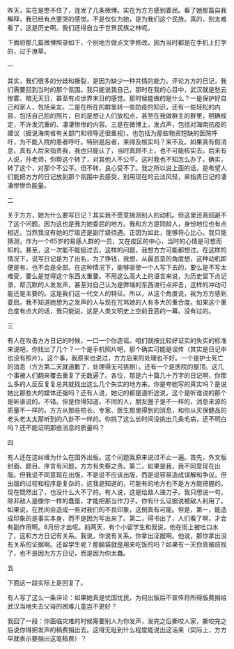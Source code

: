 昨天，实在是憋不住了，连发了几条微博。实在为方方感到委屈。看了她那篇自我解释，我已经有点要哭的感觉。不是仅仅为她，是为我们这个民族。真的，别太难看了，这是历史啊。我们还得自立于世界民族之林呢。

下面将那几篇微博照录如下，个别地方做点文字修改。因为当时都是在手机上打字的，过于潦草。

一

其实，我们很多的分歧和撕裂，是因为缺少一种共情的能力。评论方方的日记，我们需要回到当时的那个氛围。我只能说我自己，那时在我的心目中，武汉就是愁云惨雾、暗无天日，甚至有点世界末日的感觉。那时候能做的是什么？一是保护好自己和家人，包括亲友。二是在所在的群里转一些防疫的知识，还有一些轻松的内容，包括自己拍的照片，目的是想让人们放松点，甚至在我做群主的群里，明确规定，不许发沉重的、凄凄惨惨的内容。三是在微博上，发点声，包括对海南抗疫的建议（据说海南省有关部门和领导还很重视）。也包括为那些物资短缺的医院呼吁，为不能入院的患者呼吁。特别是后者，来得及核实吗？来不及。如果真有假消息，真有人后来指责我，我也只能认了，当时真顾不上，也不可能核实去。后来有人说，孙老师，你帮这个转了，对其他人不公平。这时我也不知怎么办了。确实，转了这个，对那个不公平。但不转，良心受不了。我之所以说上面的话，是希望人们能把方方的日记放到那个氛围中去感受，别用现在的云淡风轻，来指责日记的凄凄惨惨负能量。

二

关于方方，她为什么要写日记？其实我不愿意揣测别人的动机。但这里还真回避不了这个问题。因为这也是我为她委屈的地方。我和方方是同龄人，身份地位也有点相近。当然我没有她的厅级还是副厅级待遇。正因为如此，能够将心比心。我只能猜测，作为一个65岁的易感人群的一员，又在疫区的中心，当时的心情是可想而知的。甚至，这一次能不能挺过去，这样的问题，我想方方可能都想过。在这样的情况下，说写日记是为了出名，为了挣钱，我想，从最恶意的角度想，这种动机即便是有，也不会是全部。在这种情况下，能够驱使一个人写下去的，要么是不写太难受，要么是觉得这个东西太重要。不用这么高大上的语言来说，为历史留下点记录，帮沉默的人发发声，甚至对自己认为是弊端的东西进行点抨击，这样的冲动可能还是主要的。这是我们这一代文人的特征。所以，从这个角度说，我为方方感到委屈。我不知道她想为之发声的人与现在咒骂她的人有多大的重合度。如果这个重合度有点大的话，我只能说，这是人类文明史上空前丑恶的一幕。没有过的。

三

有人在攻击方方日记的时候，一口一个你造谣。咱们就按比较好证实的失实的标准来说吧，你找出了几个？一个是手机照片吧，那个确实可能是误传（其实是日记中也没有照片）。这个事，我原来也说过，方方后来的处理也不好。一个是护士死亡的消息（方方第二天就道歉了，处理得无可挑剔）。还有一个是医院的屋顶。这几个事被人们翻来覆去重复了无数遍了。各位，那是六十篇几十万字的日记啊，你那么多的人反反复复总共就找出这么几个失实的地方来。你是夸她写的真实吗？是说她比那些大的媒体还强吗？还有人说，她记的都是道听途说，这个是听谁说的那个是听谁说的。不错。但是你得知道，不同的人，朋友圈子是不一样的，消息来源的质量不一样的。方方从那些院长、专家、医生那里得到的消息，和你从买保健品的老头老太太那听到的八卦不一样的。你挑了这么长时间没挑出几条毛病，还不明白吗？还不能证明那些消息的质量吗？

四

有人还在这纠缠为什么在国外出版。这个问题我原来说过不止一遍。首先，外文版封面、题目、序言有问题，方方有失察之责。第二，如果是我，我不同意现在出版。但我说不同意现在出版，不是说不应该出版，而是说容易造成误解和争议。但出版的过程和程序是复杂的，这我是知道的，可能有的地方也不是方方能把握的。现在既然出了，也没什么大不了的。有人说，这是给敌人递刀子。我只想说一句，除非敌人是像你一样的蠢蛋，才能把那当作刀子。你有什么证据说被敌人利用了。如果说，在民间会造成一些对我们的不良印象，这倒真有可能。但是，第一，能造成印象的是事实本身，而不是因为写出来了。第二，得书出了，人们看了啊，才会有副作用啊。8月份才出呢。前两天，有个小留学生和我说，他在街上被吐口水了，这和方方日记有关系。我说，你说有关系，你拿出证据啊。他说，那你拿出没有关系的证据啊。还留学生呢？那脑袋就是用来吃饭的吗？如果有一天你真被歧视了，也不是因为方方日记，而是因为你太蠢。

五

下面这一段实际上是回复了。

有人写了这么一条评论：如果她真是忧国忧民，为何出版后不宣传将所得版费捐给武汉当地失去父母的困难儿童岂不更好？

我回了一段：你面临灾难的时候需要别人为你发声，发完之后撕咬人家，撕咬完之后说你得把发声的稿费捐出去。这得无耻到什么程度能说出这话来（实际上，方方早就表示要捐出这笔稿费）？


